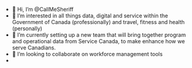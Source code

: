 - 👋 Hi, I’m @CallMeSheriff
- 👀 I’m interested in all things data, digital and service within the Government of Canada (professionally) and travel, fitness and health (personally)
- 🌱 I’m currently setting up a new team that will bring together program and operational data from Service Canada, to make enhance how we serve Canadians.  
- 💞️ I’m looking to collaborate on workforce management tools
-

<!---
CallMeSheriff/CallMeSheriff is a ✨ special ✨ repository because its `README.md` (this file) appears on your GitHub profile.
You can click the Preview link to take a look at your changes.
--->
